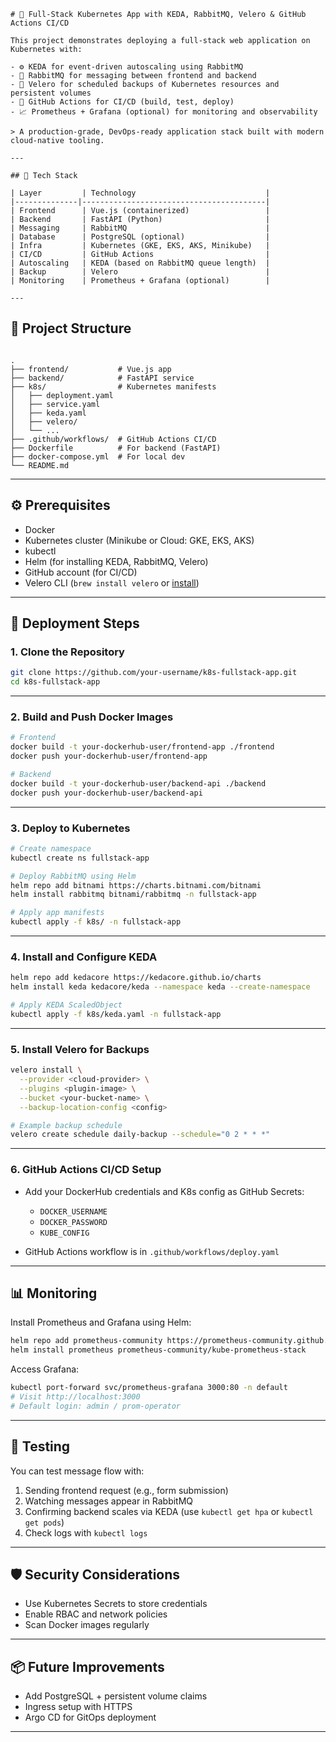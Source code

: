 ```
# 🚀 Full-Stack Kubernetes App with KEDA, RabbitMQ, Velero & GitHub Actions CI/CD

This project demonstrates deploying a full-stack web application on Kubernetes with:

- ⚙️ KEDA for event-driven autoscaling using RabbitMQ
- 📨 RabbitMQ for messaging between frontend and backend
- 💾 Velero for scheduled backups of Kubernetes resources and persistent volumes
- 🔁 GitHub Actions for CI/CD (build, test, deploy)
- 📈 Prometheus + Grafana (optional) for monitoring and observability

> A production-grade, DevOps-ready application stack built with modern cloud-native tooling.

---

## 🧱 Tech Stack

| Layer         | Technology                             |
|--------------|-----------------------------------------|
| Frontend      | Vue.js (containerized)                 |
| Backend       | FastAPI (Python)                       |
| Messaging     | RabbitMQ                               |
| Database      | PostgreSQL (optional)                  |
| Infra         | Kubernetes (GKE, EKS, AKS, Minikube)   |
| CI/CD         | GitHub Actions                         |
| Autoscaling   | KEDA (based on RabbitMQ queue length)  |
| Backup        | Velero                                 |
| Monitoring    | Prometheus + Grafana (optional)        |

---
```
## 📁 Project Structure

````

.
├── frontend/           # Vue.js app
├── backend/            # FastAPI service
├── k8s/                # Kubernetes manifests
│   ├── deployment.yaml
│   ├── service.yaml
│   ├── keda.yaml
│   ├── velero/
│   └── ...
├── .github/workflows/  # GitHub Actions CI/CD
├── Dockerfile          # For backend (FastAPI)
├── docker-compose.yml  # For local dev
└── README.md

````

---

## ⚙️ Prerequisites

- Docker
- Kubernetes cluster (Minikube or Cloud: GKE, EKS, AKS)
- kubectl
- Helm (for installing KEDA, RabbitMQ, Velero)
- GitHub account (for CI/CD)
- Velero CLI (`brew install velero` or [install](https://velero.io/docs/))

---

## 🚀 Deployment Steps

### 1. Clone the Repository

```bash
git clone https://github.com/your-username/k8s-fullstack-app.git
cd k8s-fullstack-app
````

---

### 2. Build and Push Docker Images

```bash
# Frontend
docker build -t your-dockerhub-user/frontend-app ./frontend
docker push your-dockerhub-user/frontend-app

# Backend
docker build -t your-dockerhub-user/backend-api ./backend
docker push your-dockerhub-user/backend-api
```

---

### 3. Deploy to Kubernetes

```bash
# Create namespace
kubectl create ns fullstack-app

# Deploy RabbitMQ using Helm
helm repo add bitnami https://charts.bitnami.com/bitnami
helm install rabbitmq bitnami/rabbitmq -n fullstack-app

# Apply app manifests
kubectl apply -f k8s/ -n fullstack-app
```

---

### 4. Install and Configure KEDA

```bash
helm repo add kedacore https://kedacore.github.io/charts
helm install keda kedacore/keda --namespace keda --create-namespace

# Apply KEDA ScaledObject
kubectl apply -f k8s/keda.yaml -n fullstack-app
```

---

### 5. Install Velero for Backups

```bash
velero install \
  --provider <cloud-provider> \
  --plugins <plugin-image> \
  --bucket <your-bucket-name> \
  --backup-location-config <config>

# Example backup schedule
velero create schedule daily-backup --schedule="0 2 * * *"
```

---

### 6. GitHub Actions CI/CD Setup

* Add your DockerHub credentials and K8s config as GitHub Secrets:

  * `DOCKER_USERNAME`
  * `DOCKER_PASSWORD`
  * `KUBE_CONFIG`

* GitHub Actions workflow is in `.github/workflows/deploy.yaml`

---

## 📊 Monitoring 

Install Prometheus and Grafana using Helm:

```bash
helm repo add prometheus-community https://prometheus-community.github.io/helm-charts
helm install prometheus prometheus-community/kube-prometheus-stack
```

Access Grafana:

```bash
kubectl port-forward svc/prometheus-grafana 3000:80 -n default
# Visit http://localhost:3000
# Default login: admin / prom-operator
```

---

## 🧪 Testing

You can test message flow with:

1. Sending frontend request (e.g., form submission)
2. Watching messages appear in RabbitMQ
3. Confirming backend scales via KEDA (use `kubectl get hpa` or `kubectl get pods`)
4. Check logs with `kubectl logs`

---

## 🛡️ Security Considerations

* Use Kubernetes Secrets to store credentials
* Enable RBAC and network policies
* Scan Docker images regularly

---

## 📦 Future Improvements

* Add PostgreSQL + persistent volume claims
* Ingress setup with HTTPS
* Argo CD for GitOps deployment

---
